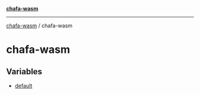 [**chafa-wasm**](../README.md)

***

[chafa-wasm](../README.md) / chafa-wasm

# chafa-wasm

## Variables

- [default](variables/default.md)
